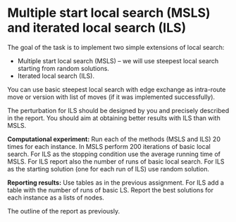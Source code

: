 # Multiple start local search (MSLS) and iterated local search (ILS)

The goal of the task is to implement two simple extensions of local search:

- Multiple start local search (MSLS) – we will use steepest local search starting from random
solutions.
- Iterated local search (ILS).

You can use basic steepest local search with edge exchange as intra-route move or version with list of
moves (if it was implemented successfully).

The perturbation for ILS should be designed by you and precisely described in the report. You should
aim at obtaining better results with ILS than with MSLS.

**Computational experiment:** Run each of the methods (MSLS and ILS) 20 times for each instance. In
MSLS perform 200 iterations of basic local search. For ILS as the stopping condition use the average
running time of MSLS. For ILS report also the number of runs of basic local search. For ILS as the
starting solution (one for each run of ILS) use random solution.

**Reporting results:** Use tables as in the previous assignment. For ILS add a table with the number of
runs of basic LS. Report the best solutions for each instance as a lists of nodes.

The outline of the report as previously.